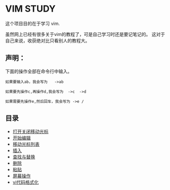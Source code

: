 # VIM STUDY

这个项目目的在于学习 vim.

虽然网上已经有很多关于vim的教程了，可是自己学习时还是要记笔记的。
这对于自己来说，收获绝对比只看别人的教程大。



## 声明：

下面的操作全部在命令行中输入。

```
如果要输入ab，我会写为   ->ab

如果要先操作c,再操作d,我会写为  ->c  ->d

如果需要先操作e,然后回车，我会写为 ->e /
```
## 目录

*  [打开关闭移动光标](openCloseMove.md)
*  [开始编辑](editor.md)
*  [移动光标列表](move.md)
*  [插入](insert.md)
*  [查找与替换](findReplace.md)
*  [删除](delete.md)
*  [粘贴](paste.md)
*  [屏幕操作](frame.md)
*  [vi代码格式化](format.md)

